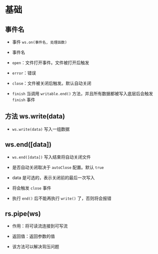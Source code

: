 # 基础

## 事件名

+ 事件 `ws.on(事件名, 处理函数)`

+ 事件名

+ `open`：文件打开事件。文件被打开后触发

+ `error`：错误

+ `close`：文件被关闭后触发。默认自动关闭

+ `finish` 当调用 `writable.end()` 方法，并且所有数据都被写入底层后会触发 `finish` 事件

## 方法 ws.write(data)

+ `ws.write(data)` 写入一组数据

## ws.end(\[data])

+ `ws.end([data])` 写入结束将自动关闭文件

+ 是否自动关闭取决于 `autoClose` 配置。默认 `true`

+ data 是可选的，表示关闭前的最后一次写入

+ 将会触发 `close` 事件

+ 执行 `end()` 后不能再执行 `write()` 了，否则将会报错

## rs.pipe(ws)

+ 作用：将可读流连接到可写流

+ 返回值：返回参数的值

+ 该方法可以解决背压问题
